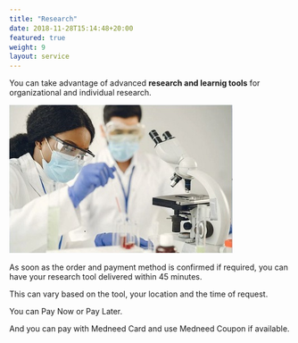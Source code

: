 ```yaml
---
title: "Research"
date: 2018-11-28T15:14:48+20:00 
featured: true
weight: 9
layout: service
---
```


You can take advantage of advanced **research and learnig tools** for organizational and individual research.

![Research Tools](/images/illustrations/research.jpg)

As soon as the order and payment method is confirmed if required, you can have your research tool delivered within 45 minutes. 

This can vary based on the tool, your location and the time of request.

You can Pay Now or Pay Later.

And you can pay with Medneed Card and use Medneed Coupon if available.




